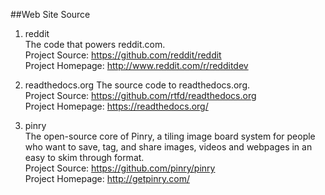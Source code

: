 ##Web Site Source

1. reddit  
The code that powers reddit.com.  
Project Source: https://github.com/reddit/reddit  
Project Homepage: http://www.reddit.com/r/redditdev

1. readthedocs.org
The source code to readthedocs.org.  
Project Source: https://github.com/rtfd/readthedocs.org  
Project Homepage: https://readthedocs.org/

1. pinry  
The open-source core of Pinry, a tiling image board system for people who want to save, tag, and share images, videos and webpages in an easy to skim through format.  
Project Source: https://github.com/pinry/pinry   
Project Homepage: http://getpinry.com/  

